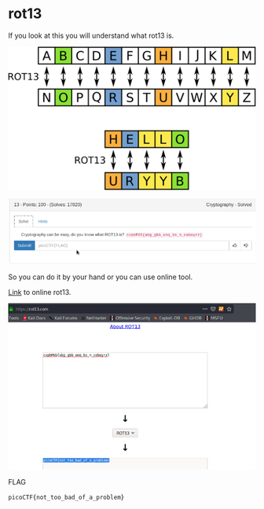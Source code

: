# rot13

If you look at this you will understand what rot13 is.

![](images/rot13.png)

![](images/challenge.png)

So you can do it by your hand or you can use online tool.

[Link](https://rot13.com/) to online rot13.

![](images/flag.png)

FLAG
```
picoCTF{not_too_bad_of_a_problem}
```
